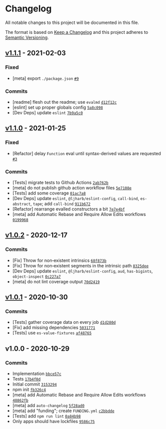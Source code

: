 # Changelog

All notable changes to this project will be documented in this file.

The format is based on [Keep a Changelog](https://keepachangelog.com/en/1.0.0/) and this project adheres to [Semantic Versioning](https://semver.org/spec/v2.0.0.html).

## [v1.1.1](https://github.com/ljharb/get-intrinsic/compare/v1.1.0...v1.1.1) - 2021-02-03

### Fixed

* \[meta\] export `./package.json` [`#9`](https://github.com/ljharb/get-intrinsic/issues/9)

### Commits

* \[readme\] flesh out the readme; use `evalmd` [`d12f12c`](https://github.com/ljharb/get-intrinsic/commit/d12f12c15345a0a0772cc65a7c64369529abd614)
* \[eslint\] set up proper globals config [`5a8c098`](https://github.com/ljharb/get-intrinsic/commit/5a8c0984e3319d1ac0e64b102f8ec18b64e79f36)
* \[Dev Deps\] update `eslint` [`7b9a5c0`](https://github.com/ljharb/get-intrinsic/commit/7b9a5c0d31a90ca1a1234181c74988fb046701cd)

## [v1.1.0](https://github.com/ljharb/get-intrinsic/compare/v1.0.2...v1.1.0) - 2021-01-25

### Fixed

* \[Refactor\] delay `Function` eval until syntax-derived values are requested [`#3`](https://github.com/ljharb/get-intrinsic/issues/3)

### Commits

* \[Tests\] migrate tests to Github Actions [`2ab762b`](https://github.com/ljharb/get-intrinsic/commit/2ab762b48164aea8af37a40ba105bbc8246ab8c4)
* \[meta\] do not publish github action workflow files [`5e7108e`](https://github.com/ljharb/get-intrinsic/commit/5e7108e4768b244d48d9567ba4f8a6cab9c65b8e)
* \[Tests\] add some coverage [`01ac7a8`](https://github.com/ljharb/get-intrinsic/commit/01ac7a87ac29738567e8524cd8c9e026b1fa8cb3)
* \[Dev Deps\] update `eslint`, `@ljharb/eslint-config`, `call-bind`, `es-abstract`, `tape`; add `call-bind` [`911b672`](https://github.com/ljharb/get-intrinsic/commit/911b672fbffae433a96924c6ce013585e425f4b7)
* \[Refactor\] rearrange evalled constructors a bit [`7e7e4bf`](https://github.com/ljharb/get-intrinsic/commit/7e7e4bf583f3799c8ac1c6c5e10d2cb553957347)
* \[meta\] add Automatic Rebase and Require Allow Edits workflows [`0199968`](https://github.com/ljharb/get-intrinsic/commit/01999687a263ffce0a3cb011dfbcb761754aedbc)

## [v1.0.2](https://github.com/ljharb/get-intrinsic/compare/v1.0.1...v1.0.2) - 2020-12-17

### Commits

* \[Fix\] Throw for non‑existent intrinsics [`68f873b`](https://github.com/ljharb/get-intrinsic/commit/68f873b013c732a05ad6f5fc54f697e55515461b)
* \[Fix\] Throw for non‑existent segments in the intrinsic path [`8325dee`](https://github.com/ljharb/get-intrinsic/commit/8325deee43128f3654d3399aa9591741ebe17b21)
* \[Dev Deps\] update `eslint`, `@ljharb/eslint-config`, `aud`, `has-bigints`, `object-inspect` [`0c227a7`](https://github.com/ljharb/get-intrinsic/commit/0c227a7d8b629166f25715fd242553892e458525)
* \[meta\] do not lint coverage output [`70d2419`](https://github.com/ljharb/get-intrinsic/commit/70d24199b620043cd9110fc5f426d214ebe21dc9)

## [v1.0.1](https://github.com/ljharb/get-intrinsic/compare/v1.0.0...v1.0.1) - 2020-10-30

### Commits

* \[Tests\] gather coverage data on every job [`d1d280d`](https://github.com/ljharb/get-intrinsic/commit/d1d280dec714e3f0519cc877dbcb193057d9cac6)
* \[Fix\] add missing dependencies [`5031771`](https://github.com/ljharb/get-intrinsic/commit/5031771bb1095b38be88ce7c41d5de88718e432e)
* \[Tests\] use `es-value-fixtures` [`af48765`](https://github.com/ljharb/get-intrinsic/commit/af48765a23c5323fb0b6b38dbf00eb5099c7bebc)

## v1.0.0 - 2020-10-29

### Commits

* Implementation [`bbce57c`](https://github.com/ljharb/get-intrinsic/commit/bbce57c6f33d05b2d8d3efa273ceeb3ee01127bb)
* Tests [`17b4f0d`](https://github.com/ljharb/get-intrinsic/commit/17b4f0d56dea6b4059b56fc30ef3ee4d9500ebc2)
* Initial commit [`3153294`](https://github.com/ljharb/get-intrinsic/commit/31532948de363b0a27dd9fd4649e7b7028ec4b44)
* npm init [`fb326c4`](https://github.com/ljharb/get-intrinsic/commit/fb326c4d2817c8419ec31de1295f06bb268a7902)
* \[meta\] add Automatic Rebase and Require Allow Edits workflows [`48862fb`](https://github.com/ljharb/get-intrinsic/commit/48862fb2508c8f6a57968e6d08b7c883afc9d550)
* \[meta\] add `auto-changelog` [`5f28ad0`](https://github.com/ljharb/get-intrinsic/commit/5f28ad019e060a353d8028f9f2591a9cc93074a1)
* \[meta\] add "funding"; create `FUNDING.yml` [`c2bbdde`](https://github.com/ljharb/get-intrinsic/commit/c2bbddeba73a875be61484ee4680b129a6d4e0a1)
* \[Tests\] add `npm run lint` [`0a84b98`](https://github.com/ljharb/get-intrinsic/commit/0a84b98b22b7cf7a748666f705b0003a493c35fd)
* Only apps should have lockfiles [`9586c75`](https://github.com/ljharb/get-intrinsic/commit/9586c75866c1ee678e4d5d4dbbdef6997e511b05)

